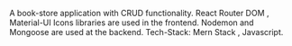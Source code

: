A book-store application with CRUD functionality.
React Router DOM , Material-UI Icons libraries are used in the frontend.
Nodemon and Mongoose are used at the backend.
Tech-Stack: Mern Stack , Javascript.
